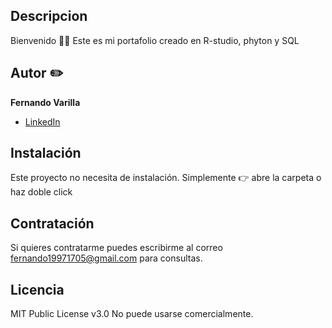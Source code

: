 ## Descripcion
Bienvenido 👋😊 Este es mi portafolio creado en R-studio, phyton y SQL 
## Autor ✏️
**Fernando Varilla**

* [LinkedIn](www.linkedin.com/in/fernando-arturo-varilla-mendoza-945a242a8)

## Instalación
Este proyecto no necesita de instalación. Simplemente 👉 abre la carpeta o haz doble click

## Contratación
Si quieres contratarme puedes escribirme al correo fernando19971705@gmail.com para consultas.

## Licencia
MIT Public License v3.0
No puede usarse comercialmente.

